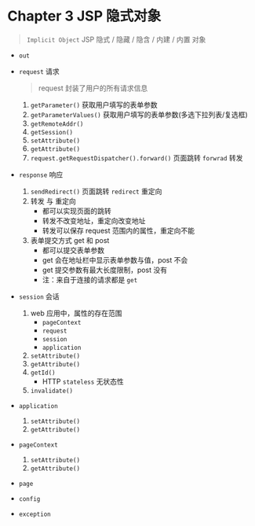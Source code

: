 # Chapter 3 JSP 隐式对象

> `Implicit Object` JSP 隐式 / 隐藏 / 隐含 / 内建 / 内置  对象

- `out`
- `request` 请求

    > request 封装了用户的所有请求信息
    
    1. `getParameter()` 获取用户填写的表单参数
    2. `getParameterValues()` 获取用户填写的表单参数(多选下拉列表/复选框)
    3. `getRemoteAddr()` 
    4. `getSession()`
    5. `setAttribute()`
    6. `getAttribute()`
    7. `request.getRequestDispatcher().forward()` 页面跳转 `forwrad` 转发
- `response` 响应
    1. `sendRedirect()` 页面跳转 `redirect` 重定向
    2. 转发 与 重定向
        - 都可以实现页面的跳转
        - 转发不改变地址，重定向改变地址
        - 转发可以保存 request 范围内的属性，重定向不能
    3. 表单提交方式 get 和 post
        - 都可以提交表单参数
        - get 会在地址栏中显示表单参数与值，post 不会
        - get 提交参数有最大长度限制，post 没有
        - 注：来自于连接的请求都是 `get` 
- `session` 会话
    1. web 应用中，属性的存在范围
        - `pageContext`
        - `request`
        - `session`
        - `application`
    2. `setAttribute()`
    3. `getAttribute()`
    4. `getId()`
        - HTTP `stateless` 无状态性
    5. `invalidate()`
- `application`
    1. `setAttribute()`
    2. `getAttribute()`
- `pageContext`
    1. `setAttribute()`
    2. `getAttribute()`
- `page`
- `config`
- `exception`